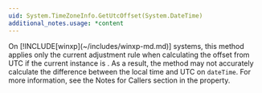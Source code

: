 ```yaml
---
uid: System.TimeZoneInfo.GetUtcOffset(System.DateTime)
additional_notes.usage: *content
---
```


<p>On [!INCLUDE[winxp](~/includes/winxp-md.md)] systems, this method applies only the current adjustment rule when calculating the offset from UTC if the current instance is <xref href="System.TimeZoneInfo.Local"></xref>. As a result, the method may not accurately calculate the difference between the local time and UTC on <code>dateTime</code>. For more information, see the Notes for Callers section in the <xref href="System.TimeZoneInfo.Local"></xref> property.</p>


